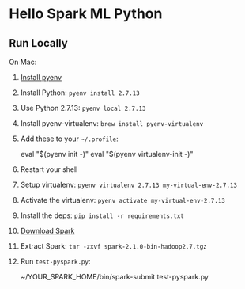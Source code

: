 Hello Spark ML Python
=====================

Run Locally
-----------

On Mac:

1. [Install pyenv](https://github.com/pyenv/pyenv#installation)

2. Install Python: `pyenv install 2.7.13`

3. Use Python 2.7.13: `pyenv local 2.7.13`

4. Install pyenv-virtualenv: `brew install pyenv-virtualenv`

5. Add these to your `~/.profile`:

    eval "$(pyenv init -)"
    eval "$(pyenv virtualenv-init -)"

6. Restart your shell

7. Setup virtualenv: `pyenv virtualenv 2.7.13 my-virtual-env-2.7.13`

8. Activate the virtualenv: `pyenv activate my-virtual-env-2.7.13`

9. Install the deps: `pip install -r requirements.txt`

10. [Download Spark](http://d3kbcqa49mib13.cloudfront.net/spark-2.1.0-bin-hadoop2.7.tgz)

11. Extract Spark: `tar -zxvf spark-2.1.0-bin-hadoop2.7.tgz`

12. Run `test-pyspark.py`:

    ~/YOUR_SPARK_HOME/bin/spark-submit test-pyspark.py
